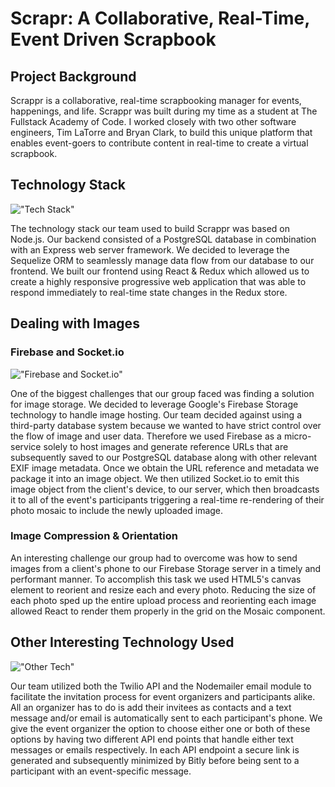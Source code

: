 # Scrapr: A Collaborative, Real-Time, Event Driven Scrapbook

## Project Background

Scrappr is a collaborative, real-time scrapbooking manager for events, happenings, and life. Scrappr was built during my time as a student at The Fullstack Academy of Code. I worked closely with two other software engineers, Tim LaTorre and Bryan Clark, to build this unique platform that enables event-goers to contribute content in real-time to create a virtual scrapbook.

## Technology Stack

!["Tech Stack"](https://imgur.com/d773h7S)

The technology stack our team used to build Scrappr was based on Node.js. Our backend consisted of a PostgreSQL database in combination with an Express web server framework. We decided to leverage the Sequelize ORM to seamlessly manage data flow from our database to our frontend. We built our frontend using React & Redux which allowed us to create a highly responsive progressive web application that was able to respond immediately to real-time state changes in the Redux store. 

## Dealing with Images

### Firebase and Socket.io

!["Firebase and Socket.io"](https://imgur.com/a/y9cSOSE)

One of the biggest challenges that our group faced was finding a solution for image storage. We decided to leverage Google's Firebase Storage technology to handle image hosting. Our team decided against using a third-party database system because we wanted to have strict control over the flow of image and user data. Therefore we used Firebase as a micro-service solely to host images and generate reference URLs that are subsequently saved to our PostgreSQL database along with other relevant EXIF image metadata. Once we obtain the URL reference and metadata we package it into an image object. We then utilized Socket.io to emit this image object from the client's device, to our server, which then broadcasts it to all of the event's participants triggering a real-time re-rendering of their photo mosaic to include the newly uploaded image. 


### Image Compression & Orientation

An interesting challenge our group had to overcome was how to send images from a client's phone to our Firebase Storage server in a timely and performant manner. To accomplish this task we used HTML5's canvas element to reorient and resize each and every photo. Reducing the size of each photo sped up the entire upload process and reorienting each image allowed React to render them properly in the grid on the Mosaic component. 

## Other Interesting Technology Used

!["Other Tech"](https://imgur.com/a/O6zsU7M)

Our team utilized both the Twilio API and the Nodemailer email module to facilitate the invitation process for event organizers and participants alike. All an organizer has to do is add their invitees as contacts and a text message and/or email is automatically sent to each participant's phone. We give the event organizer the option to choose either one or both of these options by having two different API end points that handle either text messages or emails respectively. In each API endpoint a secure link is generated and subsequently minimized by Bitly before being sent to a participant with an event-specific message.

